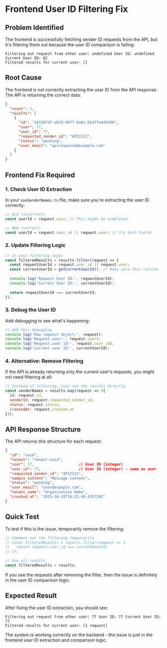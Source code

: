 # Frontend User ID Filtering Fix

## Problem Identified

The frontend is successfully fetching sender ID requests from the API, but it's filtering them out because the user ID comparison is failing:

```
Filtering out request from other user: undefined User ID: undefined Current User ID: 62
Filtered results for current user: []
```

## Root Cause

The frontend is not correctly extracting the user ID from the API response. The API is returning the correct data:

```json
{
  "count": 1,
  "results": [
    {
      "id": "2615873f-eb7d-4677-8a61-62dffe449188",
      "user": 77,
      "user_id": 77,
      "requested_sender_id": "API2121",
      "status": "pending",
      "user_email": "apiresponse@example.com"
    }
  ]
}
```

## Frontend Fix Required

### 1. Check User ID Extraction

In your `useSenderNames.ts` file, make sure you're extracting the user ID correctly:

```javascript
// OLD (incorrect)
const userId = request.user; // This might be undefined

// NEW (correct)
const userId = request.user_id || request.user; // Try both fields
```

### 2. Update Filtering Logic

```javascript
// In your filtering logic
const filteredResults = results.filter(request => {
  const requestUserId = request.user_id || request.user;
  const currentUserId = getCurrentUserId(); // Make sure this returns the correct ID
  
  console.log('Request User ID:', requestUserId);
  console.log('Current User ID:', currentUserId);
  
  return requestUserId === currentUserId;
});
```

### 3. Debug the User ID

Add debugging to see what's happening:

```javascript
// Add this debugging
console.log('Raw request object:', request);
console.log('Request.user:', request.user);
console.log('Request.user_id:', request.user_id);
console.log('Current user ID:', currentUserId);
```

### 4. Alternative: Remove Filtering

If the API is already returning only the current user's requests, you might not need filtering at all:

```javascript
// Instead of filtering, just use the results directly
const senderNames = results.map(request => ({
  id: request.id,
  senderId: request.requested_sender_id,
  status: request.status,
  createdAt: request.created_at
}));
```

## API Response Structure

The API returns this structure for each request:

```json
{
  "id": "uuid",
  "tenant": "tenant-uuid", 
  "user": 77,                    // User ID (integer)
  "user_id": 77,                 // User ID (integer) - same as user
  "requested_sender_id": "API2121",
  "sample_content": "Message content",
  "status": "pending",
  "user_email": "user@example.com",
  "tenant_name": "Organization Name",
  "created_at": "2025-10-19T18:21:49.435729Z"
}
```

## Quick Test

To test if this is the issue, temporarily remove the filtering:

```javascript
// Comment out the filtering temporarily
// const filteredResults = results.filter(request => {
//   return request.user_id === currentUserId;
// });

// Use all results
const filteredResults = results;
```

If you see the requests after removing the filter, then the issue is definitely in the user ID comparison logic.

## Expected Result

After fixing the user ID extraction, you should see:

```
Filtering out request from other user: 77 User ID: 77 Current User ID: 77
Filtered results for current user: [1 request]
```

The system is working correctly on the backend - the issue is just in the frontend user ID extraction and comparison logic.


















